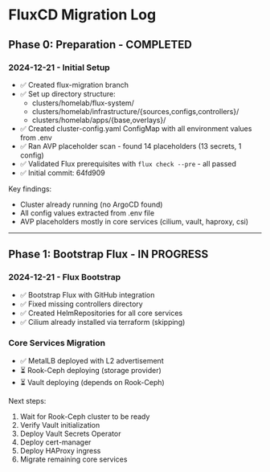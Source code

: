 # FluxCD Migration Log

## Phase 0: Preparation - COMPLETED

### 2024-12-21 - Initial Setup
- ✅ Created flux-migration branch
- ✅ Set up directory structure:
  - clusters/homelab/flux-system/
  - clusters/homelab/infrastructure/{sources,configs,controllers}/
  - clusters/homelab/apps/{base,overlays}/
- ✅ Created cluster-config.yaml ConfigMap with all environment values from .env
- ✅ Ran AVP placeholder scan - found 14 placeholders (13 secrets, 1 config)
- ✅ Validated Flux prerequisites with `flux check --pre` - all passed
- ✅ Initial commit: 64fd909

Key findings:
- Cluster already running (no ArgoCD found)
- All config values extracted from .env file
- AVP placeholders mostly in core services (cilium, vault, haproxy, csi)

---

## Phase 1: Bootstrap Flux - IN PROGRESS

### 2024-12-21 - Flux Bootstrap
- ✅ Bootstrap Flux with GitHub integration
- ✅ Fixed missing controllers directory  
- ✅ Created HelmRepositories for all core services
- ✅ Cilium already installed via terraform (skipping)

### Core Services Migration
- ✅ MetalLB deployed with L2 advertisement
- ⏳ Rook-Ceph deploying (storage provider)
- ⏳ Vault deploying (depends on Rook-Ceph)

Next steps:
1. Wait for Rook-Ceph cluster to be ready
2. Verify Vault initialization
3. Deploy Vault Secrets Operator
4. Deploy cert-manager
5. Deploy HAProxy ingress
6. Migrate remaining core services